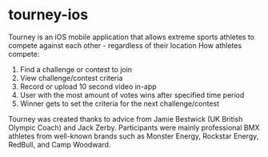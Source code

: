 # tourney-ios

Tourney is an iOS mobile application that allows extreme sports athletes to compete against each other - regardless of their location
How athletes compete:
1. Find a challenge or contest to join 
2. View challenge/contest criteria
3. Record or upload 10 second video in-app
4. User with the most amount of votes wins after specified time period
5. Winner gets to set the criteria for the next challenge/contest

Tourney was created thanks to advice from Jamie Bestwick (UK British Olympic Coach) and Jack Zerby.
Participants were mainly professional BMX athletes from well-known brands such as Monster Energy, Rockstar Energy, RedBull, and Camp Woodward.
